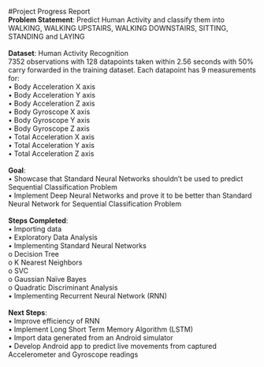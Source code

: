 #Project Progress Report
</br  >
<b>Problem Statement</b>: Predict Human Activity and classify them into WALKING, WALKING UPSTAIRS, WALKING DOWNSTAIRS, SITTING, STANDING and LAYING </br  >
</br  >
<b>Dataset</b>: Human Activity Recognition </br  >
7352 observations with 128 datapoints taken within 2.56 seconds with 50% carry forwarded in the training dataset. Each datapoint has 9 measurements for:</br  >
•	Body Acceleration X axis </br  >
•	Body Acceleration Y axis </br  >
•	Body Acceleration Z axis </br  >
•	Body Gyroscope X axis </br  >
•	Body Gyroscope Y axis </br  >
•	Body Gyroscope Z axis </br  >
•	Total Acceleration X axis </br  >
•	Total Acceleration Y axis </br  >
•	Total Acceleration Z axis </br  >
 </br  >
<b>Goal</b>: </br  >
•	Showcase that Standard Neural Networks shouldn’t be used to predict Sequential Classification Problem </br  >
•	Implement Deep Neural Networks and prove it to be better than Standard Neural Network for Sequential Classification Problem </br  >
 </br  >
<b>Steps Completed</b>: </br  >
•	Importing data </br  >
•	Exploratory Data Analysis </br  >
•	Implementing Standard Neural Networks </br  >
    o	Decision Tree </br  >
    o	K Nearest Neighbors </br  >
    o	SVC </br  >
    o	Gaussian Naïve Bayes </br  >
    o	Quadratic Discriminant Analysis </br  >
•	Implementing Recurrent Neural Network (RNN) </br  >
 </br  >
<b>Next Steps</b>: </br  >
•	Improve efficiency of RNN </br  >
•	Implement Long Short Term Memory Algorithm (LSTM) </br  >
•	Import data generated from an Android simulator </br  >
•	Develop Android app to predict live movements from captured Accelerometer and Gyroscope readings </br  >
